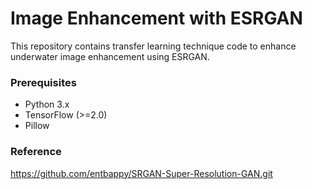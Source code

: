 # Image Enhancement with ESRGAN

This repository contains transfer learning technique code to enhance underwater image enhancement using ESRGAN.


### Prerequisites

- Python 3.x
- TensorFlow (>=2.0)
- Pillow   
### Reference  
https://github.com/entbappy/SRGAN-Super-Resolution-GAN.git
